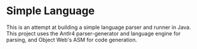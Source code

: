 # Simple Language
This is an attempt at building a simple language parser and runner in Java. This project uses the Antlr4 parser-generator and language engine for parsing, and Object Web's ASM for code generation.